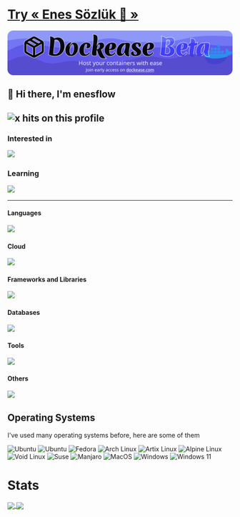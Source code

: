# [Try « Enes Sözlük 📕 »](https://enessozluk.pages.dev)

<a href="https://dockease.com">
  <img align="center" src="./dockease-banner-new-fix.png" alt="Dockease Banner" />
</a>
    
## 👋 Hi there, I'm enesflow

![x hits on this profile](https://hits.seeyoufarm.com/api/count/incr/badge.svg?url=https://github.com/enesflow/hit-counter)
---

### Interested in

<img src="https://skill-icons.eneskavcakar34.workers.dev/icons?i=kubernetes,actix,rabbitmq,lit,blender,bevy,cassandra,dotnet,cs,java,haskell,ktor,php,laravel,lua,materialui,planetscale,v,gitlab,swift&theme=dark&perline=10">

### Learning

<img src="https://skill-icons.eneskavcakar34.workers.dev/icons?i=rust,rocket,figma,kotlin,wasm&theme=dark&perline=10">

---

#### Languages

<img src="https://skill-icons.eneskavcakar34.workers.dev/icons?i=html,css,javascript,typescript,cpp,python,elixir,dart,bash&theme=dark"/>

#### Cloud

<img src="https://skill-icons.eneskavcakar34.workers.dev/icons?i=colab,heroku,cloudflare,workers,firebase,aws,netlify,replit,vercel&theme=dark">

#### Frameworks and Libraries

<img src="https://skill-icons.eneskavcakar34.workers.dev/icons?i=bun,qwik,phoenix,jupyter,zod,opencv,fastify,trpc,reactemail,svelte,jquery,sass,prisma,apollo,styledcomponents,processing,vue,react,nextjs,threejs,nodejs,express,flask,tailwindcss,flutter,tensorflow,graphql&theme=dark&perline=10">

#### Databases

<img src="https://skillicons.dev/icons?i=sqlite,mongodb,mysql,postgresql,redis&theme=dark">

#### Tools

<img src="https://skill-icons.eneskavcakar34.workers.dev/icons?i=jetbrains,git,docker,postman,github,linux,vim,neovim,vscode,vite&theme=dark">

#### Others

<img src="https://skillicons.dev/icons?i=bots,godot&theme=dark">

## Operating Systems

I've used many operating systems before, here are some of them

<img alt="Ubuntu" src="https://img.shields.io/badge/Ubuntu-E95420?style=for-the-badge&logo=ubuntu&logoColor=white">&nbsp;<img alt="Ubuntu" src="https://img.shields.io/badge/CentOS-E95420?style=for-the-badge&logo=centos&logoColor=white">&nbsp;<img alt="Fedora" src="https://img.shields.io/badge/Fedora-294172?style=for-the-badge&logo=fedora&logoColor=white">&nbsp;<img alt="Arch Linux" src="https://img.shields.io/badge/Arch_Linux-1793D1?style=for-the-badge&logo=arch-linux&logoColor=white">&nbsp;<img alt="Artix Linux" src="https://img.shields.io/badge/Artix_Linux-1793D1?style=for-the-badge&logo=arch-linux&logoColor=white">&nbsp;<img alt="Alpine Linux" src="https://img.shields.io/badge/Alpine_Linux-0D597F?style=for-the-badge&logo=alpine-linux&logoColor=white">&nbsp;<img alt="Void Linux" src="https://img.shields.io/badge/Void_Linux-000000?style=for-the-badge&logo=linux&logoColor=white">&nbsp;<img alt="Suse" src="https://img.shields.io/badge/Suse-0C322C?style=for-the-badge&logo=suse&logoColor=white">&nbsp;<img alt="Manjaro" src="https://img.shields.io/badge/Manjaro-35BF5C?style=for-the-badge&logo=manjaro&logoColor=white">&nbsp;<img alt="MacOS" src="https://img.shields.io/badge/MacOS-000000?style=for-the-badge&logo=apple&logoColor=white">&nbsp;<img alt="Windows" src="https://img.shields.io/badge/Windows-0078D6?style=for-the-badge&logo=windows&logoColor=white">&nbsp;<img alt="Windows 11" src="https://img.shields.io/badge/Windows_11-0078D6?style=for-the-badge&logo=windows&logoColor=white">

# Stats

<a href="https://github.com/enesflow">
  <img align="center" src="https://github-readme-stats-eight-phi-59.vercel.app/api?theme=dark&username=enesflow" />
</a>
<a href="https://github.com/enesflow">
  <img align="center" src="https://github-readme-stats-eight-phi-59.vercel.app/api/top-langs/?username=enesflow&layout=compact&exclude_repo=enesflow.github.io&theme=dark" />
</a>
